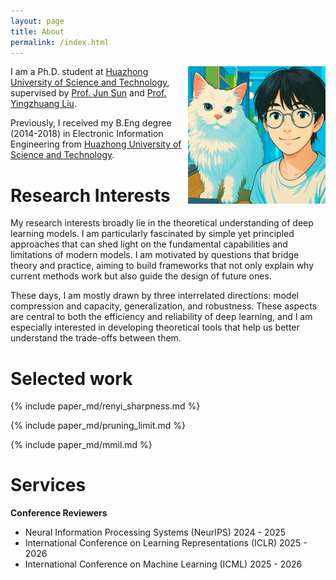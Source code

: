 ```yaml
---
layout: page
title: About
permalink: /index.html
---
```


<img style="float:right; padding-left:10px" src="images/selfandcat.jpg" width="220" height="220">

I am a Ph.D. student at [Huazhong University of Science and Technology](https://english.hust.edu.cn/), supervised by [Prof. Jun Sun](https://hust.teacher.360eol.com/teacherBasic/preview?teacherType=&teacherId=15979) and [Prof. Yingzhuang Liu](https://hust.teacher.360eol.com/teacherBasic/preview?teacherType=&teacherId=15939). 

Previously, I received my B.Eng degree (2014-2018) in Electronic Information Engineering from [Huazhong University of Science and Technology](https://english.hust.edu.cn/).

# Research Interests

My research interests broadly lie in the theoretical understanding of deep learning models. I am particularly fascinated by simple yet principled approaches that can shed light on the fundamental capabilities and limitations of modern models. I am motivated by questions that bridge theory and practice, aiming to build frameworks that not only explain why current methods work but also guide the design of future ones.

These days, I am mostly drawn by three interrelated directions: model compression and capacity, generalization, and robustness. These aspects are central to both the efficiency and reliability of deep learning, and I am especially interested in developing theoretical tools that help us better understand the trade-offs between them.

<!-- News -->

# Selected work

{% include paper_md/renyi_sharpness.md %}

{% include paper_md/pruning_limit.md %}

{% include paper_md/mmil.md %}

# Services
**Conference Reviewers**
- Neural Information Processing Systems (NeurIPS) 2024 - 2025
- International Conference on Learning Representations (ICLR) 2025 - 2026
- International Conference on Machine Learning (ICML) 2025 - 2026
